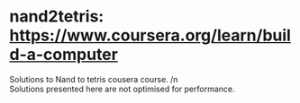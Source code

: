 # nand2tetris: https://www.coursera.org/learn/build-a-computer

Solutions to Nand to tetris cousera course. /n  
Solutions presented here are not optimised for performance. 
